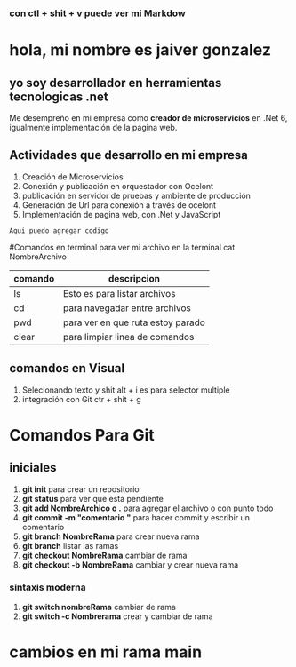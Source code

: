 ### con ctl + shit + v puede ver mi Markdow

# hola, mi nombre es jaiver gonzalez 
## yo soy desarrollador en herramientas tecnologicas .net 

Me desempreño en mi empresa como **creador de microservicios** en .Net 6, 
igualmente implementación de la pagina web.

## Actividades que desarrollo en mi empresa

1. Creación de Microservicios
2. Conexión y publicación en orquestador con Ocelont
3. publicación en servidor de pruebas y ambiente de producción
4. Generación de Url para conexión a través de ocelont 
5. Implementación de pagina web, con .Net y JavaScript

```
Aqui puedo agregar codigo 

```

#Comandos en terminal 
para ver mi archivo en la terminal cat NombreArchivo 

| comando | descripcion | 
| ---------|------------- |   
| ls | Esto es para listar archivos | 
| cd | para navegadar entre archivos |   
| pwd | para ver en que ruta estoy parado |
| clear | para limpiar linea de comandos |


## comandos en Visual 
1. Selecionando texto y shit alt + i es para selector multiple 
2. integración con Git ctr + shit + g 


# Comandos Para Git

## iniciales

1. **git init** para crear un repositorio
2. **git status** para ver que esta pendiente 
3. **git add NombreArchico o .** para agregar el archivo o con punto todo 
4. **git commit -m "comentario "** para hacer commit y escribir un comentario 
5. **git branch NombreRama** para crear nueva rama 
6. **git branch** listar las ramas
7. **git checkout NombreRama** cambiar de rama 
8. **git checkout -b NombreRama** cambiar y crear nueva rama
### sintaxis moderna 
1. **git switch nombreRama** cambiar de rama  
2. **git switch -c Nombrerama** crear y cambiar de rama 




# cambios en mi rama main

